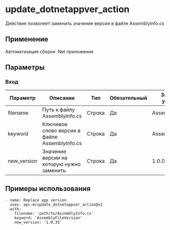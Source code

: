 # update_dotnetappver_action

Действие позволяет заменить значение версии в файле AssemblyInfo.cs

## Применение

Автоматизация сборки .Net приложения

## Параметры

### Вход

| Параметр    | Описание                                      | Тип    | Обязательный | Значение по умолчанию |
| ----------- | --------------------------------------------- | ------ | ------------ | --------------------- |
| filename    | Путь к файлу AssemblyInfo.cs                  | Строка | Да           | AssemblyInfo.cs       |
| keyword     | Ключевое слово версии в файле AssemblyInfo.cs | Строка | Да           | AssemblyFileVersion   |
| new_version | Значение версии на которую нужно заменить     | Строка | Да           | 1.0.0                 |

## Примеры использования

```
- name: Replace app version
  uses: aps-m/update_dotnetappver_action@v1
  with:
    filename: 'path/to/AssemblyInfo.cs'
    keyword: 'AssemblyFileVersion'
    new_version: '1.0.35'
```
